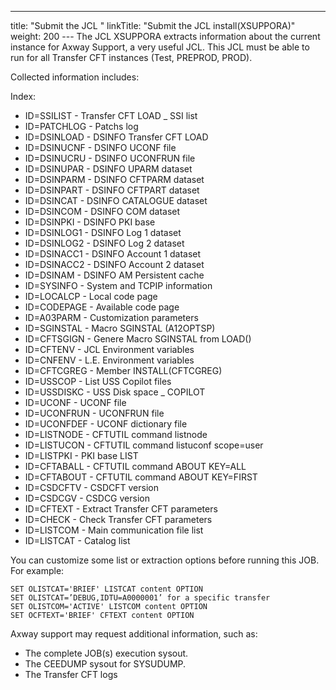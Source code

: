 ---
title: "Submit the JCL "
linkTitle: "Submit the JCL install(XSUPPORA)"
weight: 200
--- The JCL XSUPPORA extracts information about the current instance for Axway Support, a very useful JCL. This JCL must be able to run for all Transfer CFT instances (Test, PREPROD, PROD).

Collected information includes:

Index:

- ID=SSILIST - Transfer CFT LOAD _ SSI list
- ID=PATCHLOG - Patchs log
- ID=DSINLOAD - DSINFO Transfer CFT LOAD
- ID=DSINUCNF - DSINFO UCONF file
- ID=DSINUCRU - DSINFO UCONFRUN file
- ID=DSINUPAR - DSINFO UPARM dataset
- ID=DSINPARM - DSINFO CFTPARM dataset
- ID=DSINPART - DSINFO CFTPART dataset
- ID=DSINCAT - DSINFO CATALOGUE dataset
- ID=DSINCOM - DSINFO COM dataset
- ID=DSINPKI - DSINFO PKI base
- ID=DSINLOG1 - DSINFO Log 1 dataset
- ID=DSINLOG2 - DSINFO Log 2 dataset
- ID=DSINACC1 - DSINFO Account 1 dataset
- ID=DSINACC2 - DSINFO Account 2 dataset
- ID=DSINAM - DSINFO AM Persistent cache
- ID=SYSINFO - System and TCPIP information
- ID=LOCALCP - Local code page
- ID=CODEPAGE - Available code page
- ID=A03PARM - Customization parameters
- ID=SGINSTAL - Macro SGINSTAL (A12OPTSP)
- ID=CFTSGIGN - Genere Macro SGINSTAL from LOAD()
- ID=CFTENV - JCL Environment variables
- ID=CNFENV - L.E. Environment variables
- ID=CFTCGREG - Member INSTALL(CFTCGREG)
- ID=USSCOP - List USS Copilot files
- ID=USSDISKC - USS Disk space _ COPILOT
- ID=UCONF - UCONF file
- ID=UCONFRUN - UCONFRUN file
- ID=UCONFDEF - UCONF dictionary file
- ID=LISTNODE - CFTUTIL command listnode
- ID=LISTUCON - CFTUTIL command listuconf scope=user
- ID=LISTPKI - PKI base LIST
- ID=CFTABALL - CFTUTIL command ABOUT KEY=ALL
- ID=CFTABOUT - CFTUTIL command ABOUT KEY=FIRST
- ID=CSDCFTV - CSDCFT version
- ID=CSDCGV - CSDCG version
- ID=CFTEXT - Extract Transfer CFT parameters
- ID=CHECK - Check Transfer CFT parameters
- ID=LISTCOM - Main communication file list
- ID=LISTCAT - Catalog list

You can customize some list or extraction options before running this JOB. For example:

```
SET OLISTCAT='BRIEF' LISTCAT content OPTION
SET OLISTCAT=’DEBUG,IDTU=A0000001’ for a specific transfer
SET OLISTCOM='ACTIVE' LISTCOM content OPTION
SET OCFTEXT='BRIEF' CFTEXT content OPTION
```

Axway support may request additional information, such as:

- The complete JOB(s) execution sysout.
- The CEEDUMP sysout for SYSUDUMP.
- The Transfer CFT logs
